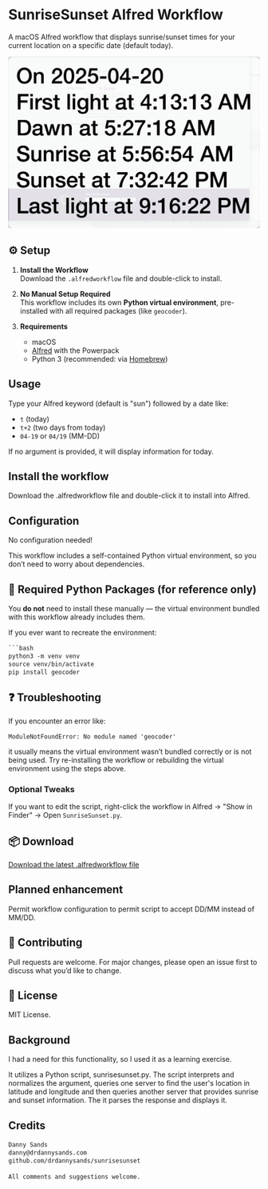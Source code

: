 # SunriseSunset Alfred Workflow

A macOS Alfred workflow that displays sunrise/sunset times for your current location on a specific date (default today).

![Screenshot](screenshot.png)

## ⚙️ Setup

1. **Install the Workflow**  
   Download the `.alfredworkflow` file and double-click to install.

2. **No Manual Setup Required**  
   This workflow includes its own **Python virtual environment**, pre-installed with all required packages (like `geocoder`).

3. **Requirements**
   - macOS
   - [Alfred](https://www.alfredapp.com/) with the Powerpack
   - Python 3 (recommended: via [Homebrew](https://brew.sh/))

## Usage

Type your Alfred keyword (default is "sun") followed by a date like:

- `t` (today)
- `t+2` (two days from today)
- `04-19` or `04/19` (MM-DD)

If no argument is provided, it will display information for today.

## Install the workflow

Download the .alfredworkflow file and double-click it to install into Alfred.

## Configuration

No configuration needed!

This workflow includes a self-contained Python virtual environment, so you don’t need to worry about dependencies.

## 🧰 Required Python Packages (for reference only)

You **do not** need to install these manually — the virtual environment bundled with this workflow already includes them.

If you ever want to recreate the environment:

    ```bash
    python3 -m venv venv
    source venv/bin/activate
    pip install geocoder

## ❓ Troubleshooting

If you encounter an error like:

    ModuleNotFoundError: No module named 'geocoder'

it usually means the virtual environment wasn’t bundled correctly or is not being used. Try re-installing the workflow or rebuilding the virtual environment using the steps above.

### Optional Tweaks

If you want to edit the script, right-click the workflow in Alfred → "Show in Finder" → Open `SunriseSunset.py`.

## 📦 Download

[Download the latest .alfredworkflow file](https://github.com/drdannysands/sunrisesunset/releases)


## Planned enhancement

Permit workflow configuration to permit script to accept DD/MM instead of MM/DD.

## 🤝 Contributing

Pull requests are welcome. For major changes, please open an issue first to discuss what you’d like to change.

## 📄 License

MIT License.

## Background

I had a need for this functionality, so I used it as a learning exercise.

It utilizes a Python script, sunrisesunset.py. The script interprets and normalizes the argument, queries one server to find the user's location in latitude and longitude and then queries another server that provides sunrise and sunset information. The it parses the response and displays it.

## Credits

    Danny Sands 
    danny@drdannysands.com
    github.com/drdannysands/sunrisesunset

    All comments and suggestions welcome.
